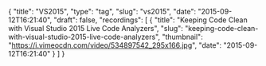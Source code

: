 {
  "title": "VS2015",
  "type": "tag",
  "slug": "vs2015",
  "date": "2015-09-12T16:21:40",
  "draft": false,
  "recordings": [
    {
      "title": "Keeping Code Clean with Visual Studio 2015 Live Code Analyzers",
      "slug": "keeping-code-clean-with-visual-studio-2015-live-code-analyzers",
      "thumbnail": "https://i.vimeocdn.com/video/534897542_295x166.jpg",
      "date": "2015-09-12T16:21:40"
    }
  ]
}